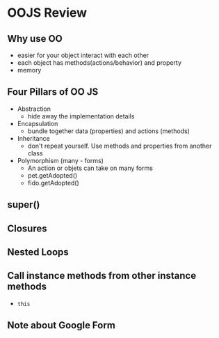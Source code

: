 # OOJS Review

## Why use OO 
- easier for your object interact with each other
- each object has methods(actions/behavior) and property 
- memory 

## Four Pillars of OO JS
- Abstraction
    - hide away the implementation details  
- Encapsulation
    - bundle together data (properties) and actions (methods)
- Inheritance
    - don't repeat yourself. Use methods and properties from another class 
- Polymorphism (many - forms)
    -  An action or objets can take on many forms 
    -  pet.getAdopted()
    -  fido.getAdopted()


## super()


## Closures

## Nested Loops

## Call instance methods from other instance methods
* `this`




## Note about Google Form